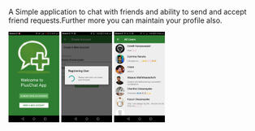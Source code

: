 A Simple application to chat with friends and ability to send and accept friend requests.Further more you can maintain your profile also.
<br>
<p float="left">
  <img src="https://github.com/KasunDissanayake94/PlusChat-App/blob/master/Screenshot_2018-05-29-09-37-32%5B1%5D.png" width="100" />
  <img src="https://github.com/KasunDissanayake94/PlusChat-App/blob/master/Screenshot_2018-05-29-09-48-12.png" width="100" /> 
  <img src="https://github.com/KasunDissanayake94/PlusChat-App/blob/master/Screenshot_2018-05-29-09-53-13.png" width="100" />
</p>
